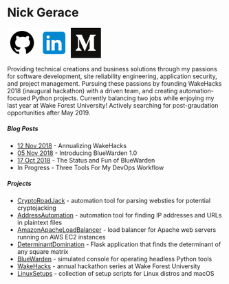 # Nick Gerace

[<img src="home-github.png" alt="github" style="width: 70px;"/>](https://github.com/nickgerace)
[<img src="home-linkedin.png" alt="linkedin" style="width: 70px;"/>](https://linkedin.com/in/nickgerace)
[<img src="home-medium.png" alt="medium" style="width: 70px;"/>](https://medium.com/@nickgerace)

Providing technical creations and business solutions through my passions for software development, site reliability engineering, application security, and project management. Pursuing these passions by founding WakeHacks 2018 (inaugural hackathon) with a driven team, and creating automation-focused Python projects. Currently balancing two jobs while enjoying my last year at Wake Forest University! Actively searching for post-graudation opportunities after May 2019.

##### Blog Posts
- [12 Nov 2018](https://medium.com/@nickgerace/annualizing-wakehacks-b1fd8e8c99bf) - Annualizing WakeHacks
- [05 Nov 2018](https://medium.com/@nickgerace/introducing-bluewarden-1-0-9c0809aee586) - Introducing BlueWarden 1.0
- [17 Oct 2018](https://medium.com/@nickgerace/the-status-and-fun-of-bluewarden-ef7fbfcc09f1) - The Status and Fun of BlueWarden
- In Progress - Three Tools For My DevOps Workflow

##### Projects
- [CryptoRoadJack](https://github.com/nickgerace/CryptoRoadJack) - automation tool for parsing websties for potential cryptojacking
- [AddressAutomation](https://github.com/nickgerace/AddressAutomation) - automation tool for finding IP addresses and URLs in plaintext files
- [AmazonApacheLoadBalancer](https://github.com/nickgerace/AmazonApacheLoadBalancer) - load balancer for Apache web servers running on AWS EC2 instances
- [DeterminantDomination](https://github.com/nickgerace/DeterminantDomination) - Flask application that finds the determinant of any square matrix
- [BlueWarden](https://github.com/nickgerace/BlueWarden) - simulated console for operating headless Python tools
- [WakeHacks](https://acm.cs.wfu.edu) - annual hackathon series at Wake Forest University
- [LinuxSetups](https://github.com/nickgerace/LinuxSetups) - collection of setup scripts for Linux distros and macOS

<!---
**Projects** | **Blog Posts**
--- | ---
[BlueWarden](https://github.com/nickgerace/BlueWarden) - combination of multiple defensive tools in one Python console | [17 Oct 2018](https://medium.com/@nickgerace/the-status-and-fun-of-bluewarden-ef7fbfcc09f1) - The Status and Fun of BlueWarden
-->
